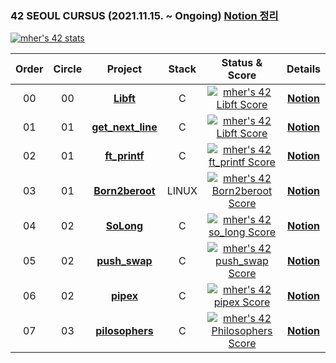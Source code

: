 ### 42 SEOUL CURSUS (2021.11.15. ~ Ongoing) [Notion 정리](https://mher9804.notion.site/42Seoul-5894bd84c8fb4807a71e344a9e7bb087)
[![mher's 42 stats](https://badge42.vercel.app/api/v2/cl1lsh0a2012409mehrtcwu8k/stats?cursusId=21&coalitionId=86)](https://github.com/JaeSeoKim/badge42)


 |Order|Circle|Project|Stack|Status & Score|Details|
 |:---:|:---:|:---:|:---:|:---:|:---:|
 |00|00|[**Libft**](https://github.com/hermin9804/42Cursus/tree/main/libft)|C|[![mher's 42 Libft Score](https://badge42.vercel.app/api/v2/cl1lsh0a2012409mehrtcwu8k/project/2404097)](https://github.com/JaeSeoKim/badge42)|[**Notion**](https://mher9804.notion.site/Libft-bdca90fc42f946e0a4b75c399ace73d8)|
 |01|01|[**get_next_line**](https://github.com/hermin9804/42Cursus/tree/main/get_next_line)|C|[![mher's 42 Libft Score](https://badge42.vercel.app/api/v2/cl1lsh0a2012409mehrtcwu8k/project/2404097)](https://github.com/JaeSeoKim/badge42)|[**Notion**](https://mher9804.notion.site/get-next-line-926d59c2dd0d4a9383e3641e7b99ea0a)|
 |02|01|[**ft_printf**](https://github.com/hermin9804/42Cursus/tree/main/ft_printf)|C|[![mher's 42 ft_printf Score](https://badge42.vercel.app/api/v2/cl1lsh0a2012409mehrtcwu8k/project/2439387)](https://github.com/JaeSeoKim/badge42)|[**Notion**](https://mher9804.notion.site/ft_printf-c35259b638a64a6ea3ce285b30d6ebc8)|
|03|01|[**Born2beroot**](https://github.com/hermin9804/42Cursus/tree/main/Born2beroot)|LINUX|[![mher's 42 Born2beroot Score](https://badge42.vercel.app/api/v2/cl1lsh0a2012409mehrtcwu8k/project/2449772)](https://github.com/JaeSeoKim/badge42)|[**Notion**](https://mher9804.notion.site/Born2beroot-b890cfe216f84b549d68a9fec5cf89e9)|
|04|02|[**SoLong**](https://github.com/hermin9804/42Cursus/tree/main/so_long)|C|[![mher's 42 so_long Score](https://badge42.vercel.app/api/v2/cl1lsh0a2012409mehrtcwu8k/project/2540141)](https://github.com/JaeSeoKim/badge42)|[**Notion**](https://mher9804.notion.site/SoLong-51fda7dfe0a845ee84840cea7d926d34)|
|05|02|[**push_swap**](https://github.com/hermin9804/42Cursus/tree/main/push_swap)|C|[![mher's 42 push_swap Score](https://badge42.vercel.app/api/v2/cl1lsh0a2012409mehrtcwu8k/project/2548824)](https://github.com/JaeSeoKim/badge42)|[**Notion**](https://mher9804.notion.site/push_swap-e89753b96b4f4f70a8d29d79e2706ec7)|
|06|02|[**pipex**](https://github.com/hermin9804/42Cursus/tree/main/pipex)|C|[![mher's 42 pipex Score](https://badge42.vercel.app/api/v2/cl1lsh0a2012409mehrtcwu8k/project/2563938)](https://github.com/JaeSeoKim/badge42)|[**Notion**](https://mher9804.notion.site/pipex-7fdb646034f44349a766b14dbc5ac3f9)|
|07|03|[**pilosophers**](https://github.com/hermin9804/42Cursus/tree/main/philosophers)|C|[![mher's 42 Philosophers Score](https://badge42.vercel.app/api/v2/cl1lsh0a2012409mehrtcwu8k/project/2585595)](https://github.com/JaeSeoKim/badge42)|[**Notion**](https://mher9804.notion.site/philosophers-5b7be744dedd421ea755683df1e1757f)|
